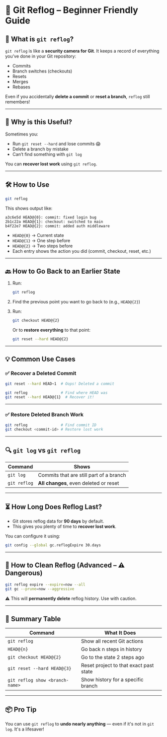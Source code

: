 # 🔁 Git Reflog – Beginner Friendly Guide

## 🧠 What is `git reflog`?

`git reflog` is like a **security camera for Git**. It keeps a record of everything you’ve done in your Git repository:

- Commits
- Branch switches (checkouts)
- Resets
- Merges
- Rebases

Even if you accidentally **delete a commit** or **reset a branch**, `reflog` still remembers!

---

## 🧪 Why is this Useful?

Sometimes you:

- Run `git reset --hard` and lose commits 😱
- Delete a branch by mistake
- Can’t find something with `git log`

You can **recover lost work** using `git reflog`.

---

## 🛠 How to Use

```bash
git reflog
```

This shows output like:

```
a3c6e5d HEAD@{0}: commit: fixed login bug
2b1c22a HEAD@{1}: checkout: switched to main
b4f22e7 HEAD@{2}: commit: added auth middleware
```

- `HEAD@{0}` → Current state
- `HEAD@{1}` → One step before
- `HEAD@{2}` → Two steps before
- Each entry shows the action you did (commit, checkout, reset, etc.)

---

## 🔙 How to Go Back to an Earlier State

1. Run:

   ```bash
   git reflog
   ```

2. Find the previous point you want to go back to (e.g., `HEAD@{2}`)

3. Run:

   ```bash
   git checkout HEAD@{2}
   ```

   Or to **restore everything** to that point:

   ```bash
   git reset --hard HEAD@{2}
   ```

---

## 💡 Common Use Cases

### ✅ Recover a Deleted Commit

```bash
git reset --hard HEAD~1  # Oops! Deleted a commit

git reflog               # Find where HEAD was
git reset --hard HEAD@{1}  # Recover it!
```

---

### ✅ Restore Deleted Branch Work

```bash
git reflog               # Find commit ID
git checkout <commit-id> # Restore lost work
```

---

## 🔍 `git log` vs `git reflog`

| Command      | Shows                                     |
|--------------|-------------------------------------------|
| `git log`    | Commits that are still part of a branch   |
| `git reflog` | **All changes**, even deleted or reset    |

---

## ⏳ How Long Does Reflog Last?

- Git stores reflog data for **90 days** by default.
- This gives you plenty of time to **recover lost work**.

You can configure it using:

```bash
git config --global gc.reflogExpire 30.days
```

---

## 🧽 How to Clean Reflog (Advanced – ⚠️ Dangerous)

```bash
git reflog expire --expire=now --all
git gc --prune=now --aggressive
```

⚠️ This will **permanently delete** reflog history. Use with caution.

---

## 🧠 Summary Table

| Command                            | What It Does                              |
|------------------------------------|--------------------------------------------|
| `git reflog`                       | Show all recent Git actions                |
| `HEAD@{n}`                         | Go back n steps in history                 |
| `git checkout HEAD@{2}`            | Go to the state 2 steps ago                |
| `git reset --hard HEAD@{3}`        | Reset project to that exact past state     |
| `git reflog show <branch-name>`    | Show history for a specific branch         |

---

## 📦 Pro Tip

You can use `git reflog` to **undo nearly anything** — even if it's not in `git log`. It's a lifesaver!